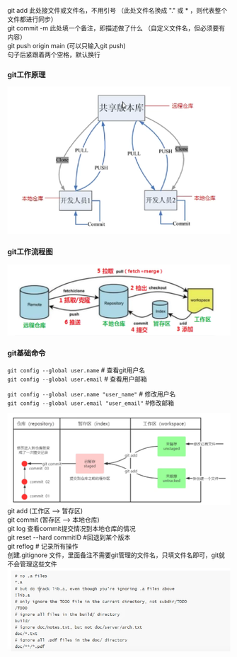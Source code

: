 git add 此处接文件或文件名，不用引号 （此处文件名换成 "." 或 * ，则代表整个文件都进行同步）  
git commit -m 此处填一个备注，即描述做了什么 （自定义文件名，但必须要有内容）  
git push origin main (可以只输入git push)  
句子后紧跟着两个空格，默认换行  
### git工作原理  
![alt text](image.png)  
### git工作流程图  
![alt text](image-1.png)  

### git基础命令  
`git config --global user.name` # 查看git用户名  
`git config --global user.email` # 查看用户邮箱  

`git config --global user.name "user_name"` # 修改用户名  
`git config --global user.email "user_email"` #修改邮箱  

![alt text](image-2.png)  
git add (工作区 --> 暂存区)  
git commit (暂存区 --> 本地仓库)  
git log 查看commit提交情况到本地仓库的情况  
git reset --hard commitID #回退到某个版本  
git reflog # 记录所有操作  
创建.gitignore 文件，里面备注不需要git管理的文件名，只填文件名即可，git就不会管理这些文件  
![alt text](image-3.png)  
